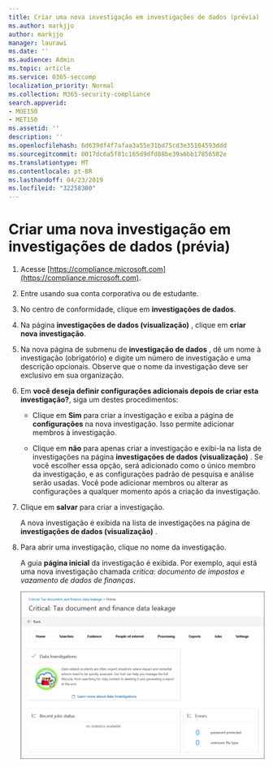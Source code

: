 ```yaml
---
title: Criar uma nova investigação em investigações de dados (prévia)
ms.author: markjjo
author: markjjo
manager: laurawi
ms.date: ''
ms.audience: Admin
ms.topic: article
ms.service: O365-seccomp
localization_priority: Normal
ms.collection: M365-security-compliance
search.appverid:
- MOE150
- MET150
ms.assetid: ''
description: ''
ms.openlocfilehash: 6d639df4f7afaa3a55e31bd75cd3e35104593ddd
ms.sourcegitcommit: 0017dc6a5f81c165d9dfd88be39a6bb17856582e
ms.translationtype: MT
ms.contentlocale: pt-BR
ms.lasthandoff: 04/23/2019
ms.locfileid: "32258380"
---
```

# <a name="create-a-new-investigation-in-data-investigations-preview"></a>Criar uma nova investigação em investigações de dados (prévia)

1. Acesse [https://compliance.microsoft.com](https://compliance.microsoft.com).
    
2. Entre usando sua conta corporativa ou de estudante.
    
3. No centro de conformidade, clique em **investigações de dados**.
 
4. Na página **investigações de dados (visualização)** , clique em **criar nova investigação**.
    
5. Na nova página de submenu de **investigação de dados** , dê um nome à investigação (obrigatório) e digite um número de investigação e uma descrição opcionais. Observe que o nome da investigação deve ser exclusivo em sua organização.

6. Em **você deseja definir configurações adicionais depois de criar esta investigação?**, siga um destes procedimentos:

    - Clique em **Sim** para criar a investigação e exiba a página de **configurações** na nova investigação. Isso permite adicionar membros à investigação.
    
    - Clique em **não** para apenas criar a investigação e exibi-la na lista de investigações na página **investigações de dados (visualização)** . Se você escolher essa opção, será adicionado como o único membro da investigação, e as configurações padrão de pesquisa e análise serão usadas. Você pode adicionar membros ou alterar as configurações a qualquer momento após a criação da investigação.

7. Clique em **salvar** para criar a investigação.

    A nova investigação é exibida na lista de investigações na página de **investigações de dados (visualização)** . 

8. Para abrir uma investigação, clique no nome da investigação. 

    A guia **página inicial** da investigação é exibida. Por exemplo, aqui está uma nova investigação chamada *crítica: documento de impostos e vazamento de dados de finanças*.

    ![A guia início de uma nova investigação em investigações de dados](../media/NewDataInvestigations.png)
